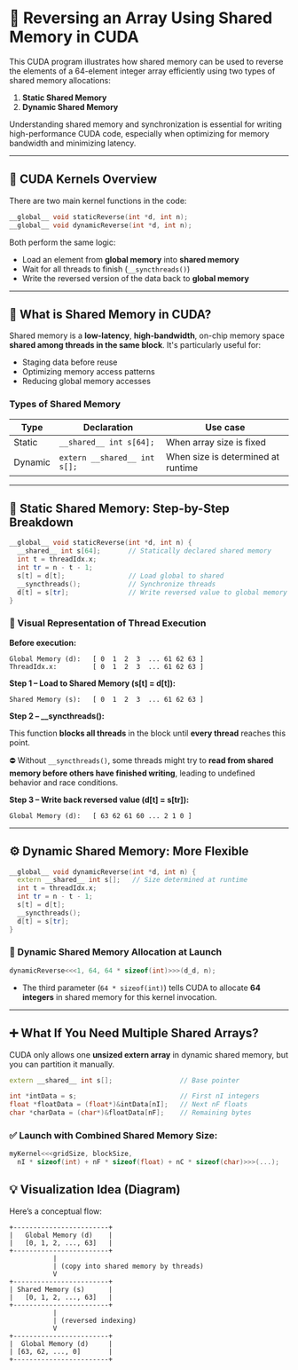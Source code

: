 # 🔄 **Reversing an Array Using Shared Memory in CUDA**

This CUDA program illustrates how shared memory can be used to reverse the elements of a 64-element integer array efficiently using two types of shared memory allocations:

1. **Static Shared Memory**
2. **Dynamic Shared Memory**

Understanding shared memory and synchronization is essential for writing high-performance CUDA code, especially when optimizing for memory bandwidth and minimizing latency.

---

## 🚀 CUDA Kernels Overview

There are two main kernel functions in the code:

```cpp
__global__ void staticReverse(int *d, int n);
__global__ void dynamicReverse(int *d, int n);
```

Both perform the same logic:

-   Load an element from **global memory** into **shared memory**
-   Wait for all threads to finish (`__syncthreads()`)
-   Write the reversed version of the data back to **global memory**

---

## 📌 What is Shared Memory in CUDA?

Shared memory is a **low-latency**, **high-bandwidth**, on-chip memory space **shared among threads in the same block**. It's particularly useful for:

-   Staging data before reuse
-   Optimizing memory access patterns
-   Reducing global memory accesses

### Types of Shared Memory

| Type    | Declaration                  | Use case                           |
| ------- | ---------------------------- | ---------------------------------- |
| Static  | `__shared__ int s[64];`      | When array size is fixed           |
| Dynamic | `extern __shared__ int s[];` | When size is determined at runtime |

---

## 🧠 Static Shared Memory: Step-by-Step Breakdown

```cpp
__global__ void staticReverse(int *d, int n) {
  __shared__ int s[64];       // Statically declared shared memory
  int t = threadIdx.x;
  int tr = n - t - 1;
  s[t] = d[t];                // Load global to shared
  __syncthreads();            // Synchronize threads
  d[t] = s[tr];               // Write reversed value to global memory
}
```

### 🔁 Visual Representation of Thread Execution

**Before execution:**

```
Global Memory (d):   [ 0  1  2  3  ... 61 62 63 ]
ThreadIdx.x:         [ 0  1  2  3  ... 61 62 63 ]
```

**Step 1 – Load to Shared Memory (s[t] = d[t]):**

```
Shared Memory (s):   [ 0  1  2  3  ... 61 62 63 ]
```

**Step 2 – \_\_syncthreads():**

This function **blocks all threads** in the block until **every thread** reaches this point.

⛔ Without `__syncthreads()`, some threads might try to **read from shared memory before others have finished writing**, leading to undefined behavior and race conditions.

**Step 3 – Write back reversed value (d[t] = s[tr]):**

```
Global Memory (d):   [ 63 62 61 60 ... 2 1 0 ]
```

---

## ⚙️ Dynamic Shared Memory: More Flexible

```cpp
__global__ void dynamicReverse(int *d, int n) {
  extern __shared__ int s[];   // Size determined at runtime
  int t = threadIdx.x;
  int tr = n - t - 1;
  s[t] = d[t];
  __syncthreads();
  d[t] = s[tr];
}
```

### 🧠 Dynamic Shared Memory Allocation at Launch

```cpp
dynamicReverse<<<1, 64, 64 * sizeof(int)>>>(d_d, n);
```

-   The third parameter (`64 * sizeof(int)`) tells CUDA to allocate **64 integers** in shared memory for this kernel invocation.

---

## ➕ What If You Need Multiple Shared Arrays?

CUDA only allows one **unsized extern array** in dynamic shared memory, but you can partition it manually.

```cpp
extern __shared__ int s[];                 // Base pointer

int *intData = s;                          // First nI integers
float *floatData = (float*)&intData[nI];   // Next nF floats
char *charData = (char*)&floatData[nF];    // Remaining bytes
```

### ✅ Launch with Combined Shared Memory Size:

```cpp
myKernel<<<gridSize, blockSize,
  nI * sizeof(int) + nF * sizeof(float) + nC * sizeof(char)>>>(...);
```

## 💡 Visualization Idea (Diagram)

Here’s a conceptual flow:

```
+------------------------+
|   Global Memory (d)    |
|   [0, 1, 2, ..., 63]   |
+------------------------+
           |
           | (copy into shared memory by threads)
           V
+------------------------+
| Shared Memory (s)      |
|   [0, 1, 2, ..., 63]   |
+------------------------+
           |
           | (reversed indexing)
           V
+------------------------+
|  Global Memory (d)     |
| [63, 62, ..., 0]       |
+------------------------+
```
